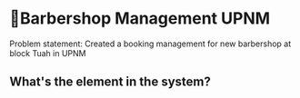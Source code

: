 # 💈Barbershop Management UPNM 

Problem statement: Created a booking management for new barbershop at block Tuah in UPNM

## What's the element in the system?
